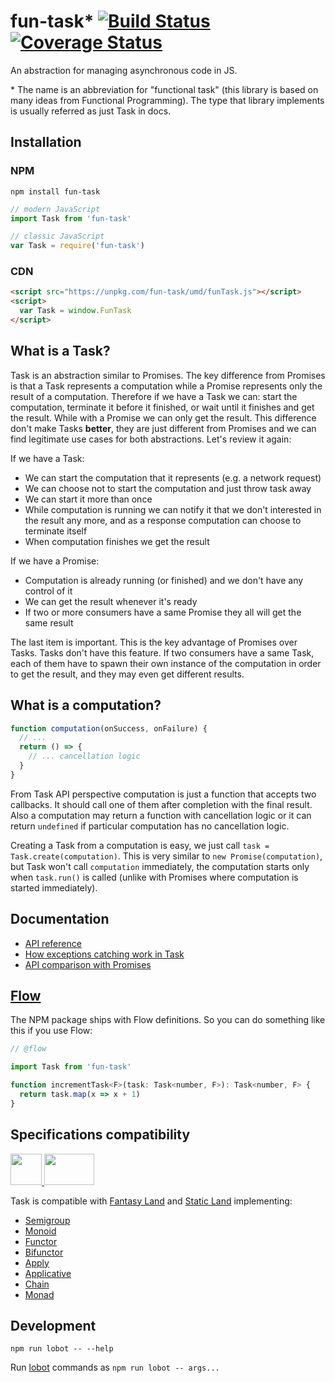 # fun-task* [![Build Status](https://travis-ci.org/rpominov/fun-task.svg?branch=master)](https://travis-ci.org/rpominov/fun-task) [![Coverage Status](https://coveralls.io/repos/github/rpominov/fun-task/badge.svg?branch=master)](https://coveralls.io/github/rpominov/fun-task?branch=master)

An abstraction for managing asynchronous code in JS.

\* The name is an abbreviation for "functional task" (this library is based on many ideas
from Functional Programming). The type that library implements is usually referred as just Task in docs.


## Installation

### NPM

```
npm install fun-task
```

```js
// modern JavaScript
import Task from 'fun-task'

// classic JavaScript
var Task = require('fun-task')
```

### CDN

```html
<script src="https://unpkg.com/fun-task/umd/funTask.js"></script>
<script>
  var Task = window.FunTask
</script>
```


## What is a Task?

Task is an abstraction similar to Promises. The key difference from Promises is that a
Task represents a computation while a Promise represents only the result of a computation.
Therefore if we have a Task we can: start the computation, terminate it before it finished,
or wait until it finishes and get the result. While with a Promise we can only get the result.
This difference don't make Tasks **better**, they are just different from Promises and we can
find legitimate use cases for both abstractions. Let's review it again:

If we have a Task:

- We can start the computation that it represents (e.g. a network request)
- We can choose not to start the computation and just throw task away
- We can start it more than once
- While computation is running we can notify it that we don't interested in the result any more,
and as a response computation can choose to terminate itself
- When computation finishes we get the result

If we have a Promise:

- Computation is already running (or finished) and we don't have any control of it
- We can get the result whenever it's ready
- If two or more consumers have a same Promise they all will get the same result

The last item is important. This is the key advantage of Promises over Tasks.
Tasks don't have this feature. If two consumers have a same Task, each of them have to spawn
their own instance of the computation in order to get the result,
and they may even get different results.


## What is a computation?

```js
function computation(onSuccess, onFailure) {
  // ...
  return () => {
    // ... cancellation logic
  }
}
```

From Task API perspective computation is just a function that accepts two callbacks.
It should call one of them after completion with the final result.
Also a computation may return a function with cancellation logic or it can return `undefined`
if particular computation has no cancellation logic.

Creating a Task from a computation is easy, we just call `task = Task.create(computation)`.
This is very similar to `new Promise(computation)`, but Task won't call `computation`
immediately, the computation starts only when `task.run()` is called
(unlike with Promises where computation is started immediately).


## Documentation

- [API reference](docs/api-reference.md)
- [How exceptions catching work in Task](docs/exceptions.md#how-exceptions-work-in-task)
- [API comparison with Promises](docs/promise-vs-task-api.md)

## [Flow](https://flowtype.org/)

The NPM package ships with Flow definitions. So you can do something like this if you use Flow:

```js
// @flow

import Task from 'fun-task'

function incrementTask<F>(task: Task<number, F>): Task<number, F> {
  return task.map(x => x + 1)
}
```

## Specifications compatibility

<a href="https://github.com/fantasyland/fantasy-land">
  <img width="50" height="50" src="https://raw.githubusercontent.com/fantasyland/fantasy-land/master/logo.png" />
</a>
<a href="https://github.com/rpominov/static-land">
  <img width="80" height="50" src="https://raw.githubusercontent.com/rpominov/static-land/master/logo/logo.png" />
</a>

Task is compatible with [Fantasy Land](https://github.com/fantasyland/fantasy-land) and [Static Land](https://github.com/rpominov/static-land) implementing:

- [Semigroup](https://github.com/fantasyland/fantasy-land#semigroup)
- [Monoid](https://github.com/fantasyland/fantasy-land#monoid)
- [Functor](https://github.com/fantasyland/fantasy-land#functor)
- [Bifunctor](https://github.com/fantasyland/fantasy-land#bifunctor)
- [Apply](https://github.com/fantasyland/fantasy-land#apply)
- [Applicative](https://github.com/fantasyland/fantasy-land#applicative)
- [Chain](https://github.com/fantasyland/fantasy-land#chain)
- [Monad](https://github.com/fantasyland/fantasy-land#monad)

## Development

```
npm run lobot -- --help
```

Run [lobot](https://github.com/rpominov/lobot) commands as `npm run lobot -- args...`
